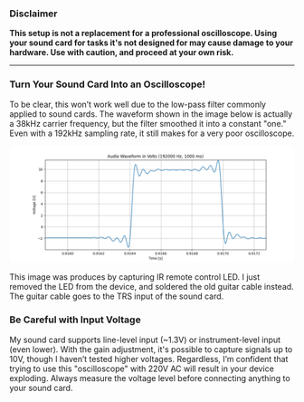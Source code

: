 ### Disclaimer
**This setup is not a replacement for a professional oscilloscope. Using your sound card for tasks it's not designed for may cause damage to your hardware. Use with caution, and proceed at your own risk.**

---

### Turn Your Sound Card Into an Oscilloscope!

To be clear, this won’t work well due to the low-pass filter commonly applied to sound cards. The waveform shown in the image below is actually a 38kHz carrier frequency, but the filter smoothed it into a constant "one." Even with a 192kHz sampling rate, it still makes for a very poor oscilloscope.

![](Figure_1.png)

This image was produces by capturing IR remote control LED. I just removed the LED from the device, and soldered the old guitar cable instead. The guitar cable goes to the TRS input of the sound card.


### Be Careful with Input Voltage

My sound card supports line-level input (~1.3V) or instrument-level input (even lower). With the gain adjustment, it's possible to capture signals up to 10V, though I haven’t tested higher voltages. Regardless, I’m confident that trying to use this "oscilloscope" with 220V AC will result in your device exploding. Always measure the voltage level before connecting anything to your sound card.
